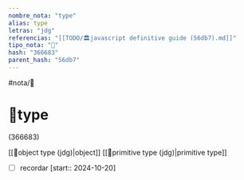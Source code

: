 ```yaml
---
nombre_nota: "type"
alias: type
letras: "jdg"
referencias: "[[TODO/🏛️javascript definitive guide (56db7).md]]"
tipo_nota: "📑"
hash: "366683"
parent_hash: "56db7"
---
```


#nota/📑

# 📑type
<div class="hash">(366683)</div>

[[📑object type (jdg)|object]]
[[📑primitive type (jdg)|primitive type]]




- [ ] recordar  [start:: 2024-10-20]
